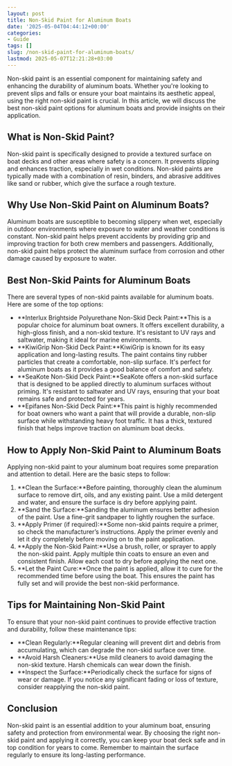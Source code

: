 ```yaml
---
layout: post
title: Non-Skid Paint for Aluminum Boats
date: '2025-05-04T04:44:12+00:00'
categories:
- Guide
tags: []
slug: /non-skid-paint-for-aluminum-boats/
lastmod: 2025-05-07T12:21:28+03:00
---
```


Non-skid paint is an essential component for maintaining safety and enhancing the durability of aluminum boats. Whether you're looking to prevent slips and falls or ensure your boat maintains its aesthetic appeal, using the right non-skid paint is crucial. In this article, we will discuss the best non-skid paint options for aluminum boats and provide insights on their application.
## What is Non-Skid Paint?
Non-skid paint is specifically designed to provide a textured surface on boat decks and other areas where safety is a concern. It prevents slipping and enhances traction, especially in wet conditions. Non-skid paints are typically made with a combination of resin, binders, and abrasive additives like sand or rubber, which give the surface a rough texture.
## Why Use Non-Skid Paint on Aluminum Boats?
Aluminum boats are susceptible to becoming slippery when wet, especially in outdoor environments where exposure to water and weather conditions is constant. Non-skid paint helps prevent accidents by providing grip and improving traction for both crew members and passengers. Additionally, non-skid paint helps protect the aluminum surface from corrosion and other damage caused by exposure to water.
## Best Non-Skid Paints for Aluminum Boats
There are several types of non-skid paints available for aluminum boats. Here are some of the top options:
- **Interlux Brightside Polyurethane Non-Skid Deck Paint:**This is a popular choice for aluminum boat owners. It offers excellent durability, a high-gloss finish, and a non-skid texture. It's resistant to UV rays and saltwater, making it ideal for marine environments.
- **KiwiGrip Non-Skid Deck Paint:**KiwiGrip is known for its easy application and long-lasting results. The paint contains tiny rubber particles that create a comfortable, non-slip surface. It's perfect for aluminum boats as it provides a good balance of comfort and safety.
- **SeaKote Non-Skid Deck Paint:**SeaKote offers a non-skid surface that is designed to be applied directly to aluminum surfaces without priming. It's resistant to saltwater and UV rays, ensuring that your boat remains safe and protected for years.
- **Epifanes Non-Skid Deck Paint:**This paint is highly recommended for boat owners who want a paint that will provide a durable, non-slip surface while withstanding heavy foot traffic. It has a thick, textured finish that helps improve traction on aluminum boat decks.
## How to Apply Non-Skid Paint to Aluminum Boats
Applying non-skid paint to your aluminum boat requires some preparation and attention to detail. Here are the basic steps to follow:
1. **Clean the Surface:**Before painting, thoroughly clean the aluminum surface to remove dirt, oils, and any existing paint. Use a mild detergent and water, and ensure the surface is dry before applying paint.
2. **Sand the Surface:**Sanding the aluminum ensures better adhesion of the paint. Use a fine-grit sandpaper to lightly roughen the surface.
3. **Apply Primer (if required):**Some non-skid paints require a primer, so check the manufacturer’s instructions. Apply the primer evenly and let it dry completely before moving on to the paint application.
4. **Apply the Non-Skid Paint:**Use a brush, roller, or sprayer to apply the non-skid paint. Apply multiple thin coats to ensure an even and consistent finish. Allow each coat to dry before applying the next one.
5. **Let the Paint Cure:**Once the paint is applied, allow it to cure for the recommended time before using the boat. This ensures the paint has fully set and will provide the best non-skid performance.
## Tips for Maintaining Non-Skid Paint
To ensure that your non-skid paint continues to provide effective traction and durability, follow these maintenance tips:
- **Clean Regularly:**Regular cleaning will prevent dirt and debris from accumulating, which can degrade the non-skid surface over time.
- **Avoid Harsh Cleaners:**Use mild cleaners to avoid damaging the non-skid texture. Harsh chemicals can wear down the finish.
- **Inspect the Surface:**Periodically check the surface for signs of wear or damage. If you notice any significant fading or loss of texture, consider reapplying the non-skid paint.
## Conclusion
Non-skid paint is an essential addition to your aluminum boat, ensuring safety and protection from environmental wear. By choosing the right non-skid paint and applying it correctly, you can keep your boat deck safe and in top condition for years to come. Remember to maintain the surface regularly to ensure its long-lasting performance.
